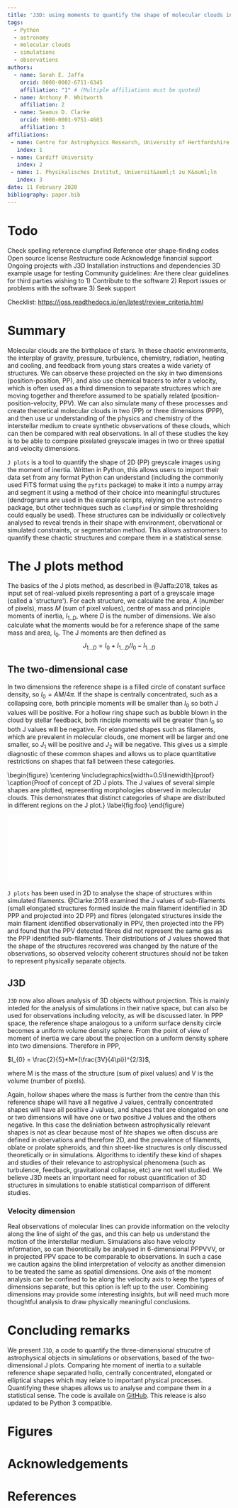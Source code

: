 ```yaml
---
title: 'J3D: using moments to quantify the shape of molecular clouds in 3D'
tags:
  - Python
  - astronomy
  - molecular clouds
  - simulations
  - observations
authors:
  - name: Sarah E. Jaffa
    orcid: 0000-0002-6711-6345
    affiliation: "1" # (Multiple affiliations must be quoted)
  - name: Anthony P. Whitworth
    affiliation: 2
  - name: Seamus D. Clarke
    orcid: 0000-0001-9751-4603
    affiliation: 3
affiliations:
 - name: Centre for Astrophysics Research, University of Hertfordshire
   index: 1
 - name: Cardiff University
   index: 2
 - name: I. Physikalisches Institut, Universit&auml;t zu K&ouml;ln
   index: 3
date: 11 February 2020
bibliography: paper.bib
---
```

# Todo

Check spelling
reference clumpfind
Reference oter shape-finding codes
Open source license
Restructure code
Acknowledge financial support
Ongoing projects with J3D
Installation instructions and dependencies
3D example usage for testing
Community guidelines: Are there clear guidelines for third parties wishing to 1) Contribute to the software 2) Report issues or problems with the software 3) Seek support

Checklist: https://joss.readthedocs.io/en/latest/review_criteria.html

# Summary

Molecular clouds are the birthplace of stars. In these chaotic environments, the interplay of gravity, pressure, turbulence, chemistry, radiation, heating and cooling, and feedback from young stars creates a wide variety of structures. We can observe these projected on the sky in two dimensions (position-position, PP), and also use chemical tracers to infer a velocity, which is often used as a third dimension to separate structures which are moving together and therefore assumed to be spatially related (position-position-velocity, PPV). We can also simulate many of these processes and create theoretical molecular clouds in two (PP) or three dimensions (PPP), and then use ur understanding of the physics and chemistry of the interstellar medium to create synthetic obvservations of these clouds, which can then be compared with real observations. In all of these studies the key is to be able to compare pixelated greyscale images in two or three spatial and velocity dimensions.

``J plots`` is a tool to quantify the shape of 2D (PP) greyscale images using the moment of inertia. Written in Python, this allows users to import their data set from any format Python can understand (including the commonly used FITS format using the ``pyfits`` package) to make it into a numpy array and segment it using a method of their choice into meaningful structures (dendrograms are used in the example scripts, relying on the ``astrodendro`` package, but other techniques such as ``clumpfind`` or simple thresholding could equally be used). These structures can be individually or collectively analysed to reveal trends in their shape with environment, obervational or simulated constraints, or segmentation method. This allows astronomers to quantify these chaotic structures and compare them in a statistical sense.

# The J plots method

The basics of the J plots method, as described in @Jaffa:2018, takes as input set of real-valued pixels representing a part of a greyscale image (called a 'structure'). For each structure, we calculate the area, $A$ (number of pixels), mass $M$ (sum of pixel values), centre of mass and principle moments of inertia, $I_{1..D}$, where $D$ is the number of dimensions. We also calculate what the moments would be for a reference shape of the same mass and area, $I_{0}$. The J moments are then defined as
$$J_{1...D} = I_{0} + I_{1...D}/I_{0} - I_{1...D}$$

## The two-dimensional case

In two dimensions the reference shape is a filled circle of constant surface density, so $I_{0} = AM/4\pi$. If the shape is centrally concentrated, such as a collapsing core, both principle moments will be smaller than $I_{0}$ so both J values will be positive. For a hollow ring shape such as bubble blown in the cloud by stellar feedback, both rinciple moments will be greater than $I_{0}$ so both J values will be negative. For elongated shapes such as filaments, which are prevalent in molecular clouds, one moment will be larger and one smaller, so $J_{1}$ will be positive and $J_{2}$ will be negative. This gives us a simple diagnostic of these common shapes and allows us to place quantitative restrictions on shapes that fall between these categories.

\begin{figure}
\centering
\includegraphics[width=0.5\linewidth]{proof}
\caption{Proof of concept of 2D J plots. The J values of several simple shapes are plotted, representing morphologies observed in molecular clouds. This demonstrates that distinct categories of shape are distributed in different regions on the J plot.}
\label{fig:foo}
\end{figure}

![Proof of concept of 2D J plots. The J values of several simple shapes are plotted, representing morphologies observed in molecular clouds. This demonstrates that distinct categories of shape are distributed in different regions on the J plot.](proof.pdf)

``J plots`` has been used in 2D to analyse the shape of structures within simulated filaments. @Clarke:2018 examined the J values of sub-filaments (small elongated structures formed inside the main filament identified in 3D PPP and projected into 2D PP) and fibres (elongated structures inside the main filament identified observationally in PPV, then projected into the PP) and found that the PPV detected fibres did not represent the same gas as the PPP identified sub-filaments. Their distributions of J values showed that the shape of the structures recovered was changed by the nature of the observations, so observed velocity coherent structures should not be taken to represent physically separate objects.

## J3D

``J3D`` now also allows analysis of 3D objects without projection. This is mainly inteded for the analysis of simulations in their native space, but can also be used for observations including velocity, as will be discussed later. In PPP space, the reference shape analogous to a uniform surface density circle becomes a uniform volume density sphere. From the point of view of moment of inertia we care about the projection on a uniform density sphere into two dimensions. Therefore in PPP,

$I_{0} = \frac{2}{5}*M*(\frac{3V}{4\pi})^{2/3}$,

where M is the mass of the structure (sum of pixel values) and V is the volume (number of pixels).

Again, hollow shapes where the mass is further from the centre than this reference shape will have all negative J values, centrally concentrated shapes will have all positive J values, and shapes that are elongated on one or two dimensions will have one or two positive J values and the others negative. In this case the deliniation between astrophysically relevant shapes is not as clear because most of hte shapes we often discuss are defined in obervations and therefore 2D, and the prevalence of filaments, oblate or prolate spheroids, and thin sheet-like structures is only discussed theoretically or in simulations. Algorithms to identify these kind of shapes and studies of their relevance to astrophysical phenomena (such as turbulence, feedback, gravitational collapse, etc) are not well studied. We believe J3D meets an important need for robust quantification of 3D structures in simulations to enable statistical comparrison of different studies.


### Velocity dimension 
Real observations of molecular lines can provide information on the velocity along the line of sight of the gas, and this can help us understand the motion of the interstellar medium. Simulations also have velocity information, so can theoretically be analysed in 6-dimensional PPPVVV, or in projected PPV space to be comparable to observations. In such a case we caution agains the blind interpretation of velocity as another dimension to be treated the same as spatial dimensions. One axis of the moment analysis can be confined to be along the velocity axis to keep the types of dimensions separate, but this option is left up to the user. Combining dimensions may provide some interesting insights, but will need much more thoughtful analysis to draw physically meaningful conclusions. 

# Concluding remarks

We present ``J3D``, a code to quantify the three-dimensional strucutre of astrophysical objects in simulations or observations, based of the two-dimensional J plots. Comparing hte moment of inertia to a suitable reference shape separated hollo, centrally concentrated, elongated or elliptical shapes which may relate to important physical processes. Quantifying these shapes allows us to analyse and compare them in a statistical sense. The code is availale on [GitHub](https://github.com/SJaffa/Jplots). This release is also updated to be Python 3 compatible.

# Figures



# Acknowledgements



# References
